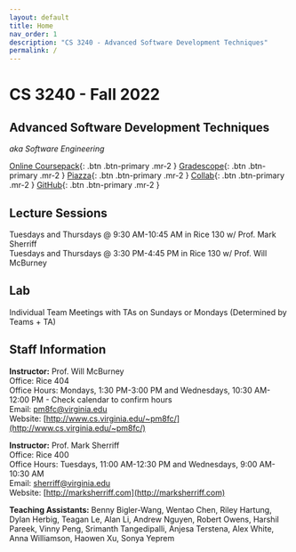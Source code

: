 ```yaml
---
layout: default
title: Home
nav_order: 1
description: "CS 3240 - Advanced Software Development Techniques"
permalink: /
---
```


# CS 3240 - Fall 2022
## Advanced Software Development Techniques
_aka Software Engineering_

[Online Coursepack](https://www.cs3240.org){: .btn  .btn-primary .mr-2 }
[Gradescope](https://www.gradescope.com/courses/412760){: .btn .btn-primary .mr-2  }
[Piazza](https://piazza.com/class/l6cn064vjmpfn){: .btn .btn-primary .mr-2  }
[Collab](https://collab.its.virginia.edu/portal/site/a013f38d-6791-4612-b308-c68d56ad3e2f){: .btn .btn-primary .mr-2  }
[GitHub](https://github.com/uva-cs3240-f22){: .btn .btn-primary .mr-2  }

## Lecture Sessions
Tuesdays and Thursdays @ 9:30 AM-10:45 AM in Rice 130 w/ Prof. Mark Sherriff    
Tuesdays and Thursdays @ 3:30 PM-4:45 PM in Rice 130 w/ Prof. Will McBurney    

## Lab
Individual Team Meetings with TAs on Sundays or Mondays (Determined by Teams + TA) 

## Staff Information
__Instructor:__ Prof. Will McBurney    
Office: Rice 404  
Office Hours: Mondays, 1:30 PM-3:00 PM and Wednesdays, 10:30 AM-12:00 PM - Check calendar to confirm hours     
Email: [pm8fc@virginia.edu](pm8fc@virginia.edu)      
Website: [http://www.cs.virginia.edu/~pm8fc/](http://www.cs.virginia.edu/~pm8fc/) 

__Instructor:__ Prof. Mark Sherriff   
Office: Rice 400   
Office Hours: Tuesdays, 11:00 AM-12:30 PM and Wednesdays, 9:00 AM-10:30 AM    
Email: [sherriff@virginia.edu](mailto:sherriff@virginia.edu)    
Website: [http://marksherriff.com](http://marksherriff.com)    

__Teaching Assistants:__ Benny Bigler-Wang, Wentao Chen, Riley Hartung, Dylan Herbig, Teagan Le, Alan Li, Andrew Nguyen, Robert Owens, Harshil Pareek, Vinny Peng, Srimanth Tangedipalli, Anjesa Terstena, Alex White, Anna Williamson, Haowen Xu, Sonya Yeprem  